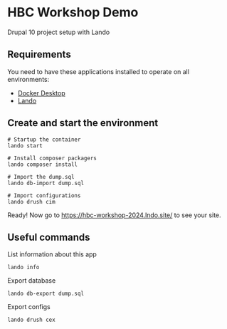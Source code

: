 # HBC Workshop Demo
Drupal 10 project setup with Lando

## Requirements
You need to have these applications installed to operate on all environments:

- [Docker Desktop](https://www.docker.com/products/docker-desktop/)
- [Lando](https://docs.lando.dev/install.html)

## Create and start the environment

```
# Startup the container
lando start

# Install composer packagers
lando composer install

# Import the dump.sql
lando db-import dump.sql

# Import configurations
lando drush cim

```
Ready! Now go to https://hbc-workshop-2024.lndo.site/ to see your site.


## Useful commands

List information about this app
```
lando info
```

Export database
```
lando db-export dump.sql
```

Export configs
```
lando drush cex
```

